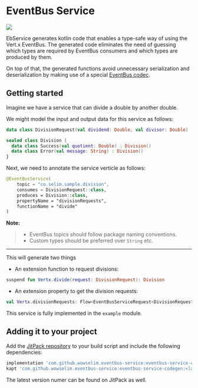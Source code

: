 # EventBus Service
[![](https://jitpack.io/v/wowselim/eventbus-service.svg)](https://jitpack.io/#wowselim/eventbus-service)

EbService generates kotlin code that enables
a type-safe way of using the Vert.x EventBus.
The generated code eliminates the need of guessing
which types are required by EventBus consumers and
which types are produced by them.

On top of that, the generated functions avoid
unnecessary serialization and deserialization by
making use of a special
[EventBus codec](https://dev.to/sip3/how-to-extend-vert-x-eventbus-api-to-save-on-serialization-3akf).

## Getting started
Imagine we have a service that can divide a
double by another double.

We might model the input and output data for this
service as follows:
```kotlin
data class DivisionRequest(val dividend: Double, val divisor: Double)

sealed class Division {
  data class Success(val quotient: Double) : Division()
  data class Error(val message: String) : Division()
}
```

Next, we need to annotate the service verticle as follows:
```kotlin
@EventBusService(
    topic = "co.selim.sample.division",
    consumes = DivisionRequest::class,
    produces = Division::class,
    propertyName = "divisionRequests",
    functionName = "divide"
)
```

**Note:**
> * EventBus topics should follow package naming conventions.
> * Custom types should be preferred over `String` etc.

---

This will generate two things
* An extension function to request divisions:
```kotlin
suspend fun Vertx.divide(request: DivisionRequest): Division
````

* An extension property to get the division
requests:
```kotlin
val Vertx.divisionRequests: Flow<EventBusServiceRequest<DivisionRequest, Division>>
```

This service is fully implemented in the `example` module.

## Adding it to your project
Add the [JitPack repository](https://jitpack.io/#wowselim/eventbus-service) to your build script and include the following dependencies:

```groovy
implementation 'com.github.wowselim.eventbus-service:eventbus-service-core:<latestVersion>'
kapt 'com.github.wowselim.eventbus-service:eventbus-service-codegen:<latestVersion>'
```

The latest version numer can be found on JitPack as well.

